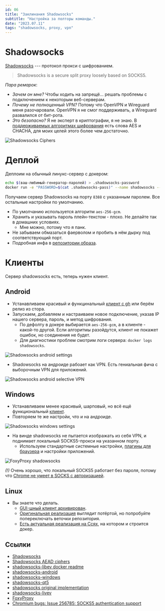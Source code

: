```yaml
---
id: 06
title: "Заклинания Shadowsocks"
subtitle: "Настройка за полторы команды."
date: "2023.07.11"
tags: "shadowsocks, proxy, vpn"
---
```


# Shadowsocks

[Shadowsocks](https://shadowsocks.org/) --- протокол прокси с шифрованием.

>Shadowsocks is a secure split proxy loosely based on SOCKS5.

*Пара ремарок*:

* _Зачем он мне?_ Чтобы ходить на запрещё... решать проблемы с подключением к некоторым веб-серверам.
* _Почему не полноценный VPN?_ Потому что OpenVPN и Wireguard меня разочаровали. OpenVPN я не смог поддерживать, а Wireguard развалился от бит-рота.
* _Это безопасно?_ Я не эксперт в криптографии, я не знаю. В [поддерживаемых алгоритмах шифрования](https://shadowsocks.org/doc/aead.html) есть слова AES и CHACHA, для моих целей этого более чем достаточно.

![Shadowsocks Ciphers](./attachments/ciphers.png)
# Деплой

Деплоим на обычный линукс-сервер с докером:
```sh
echo $(ваш-любимый-генератор-паролей) > .shadowsocks-password
docker run -e "PASSWORD=$(cat .shadowsocks-pass)" --name shadowsocks --restart=unless-stopped -p 8388:8388 -p 8388:8388/udp -d shadowsocks/shadowsocks-libev
```

Получаем сервер Shadowsocks на порту `8388` с указанным паролем. Все остальные настройки по умолчанию.

* По умолчанию используется алгоритм `aes-256-gcm`.
* Хранить и указывать пароль плейн-текстом - плохо. Не делайте так в домашних условиях.
  * Мне можно, потому что я панк.
* Не забываем обмазаться фаерволом и пробить в нём дырку под соответствующий порт.
* Подробная инфа в [репозитории образа](https://github.com/shadowsocks/shadowsocks-libev/blob/master/docker/alpine/README.md).

# Клиенты

Сервер shadowsocks есть, теперь нужен клиент.

## Android

* Устанавливаем красивый и функцинальный [клиент с gh](https://github.com/shadowsocks/shadowsocks-android) или берём релиз из стора.
* Запускаем, добавляем и настраиваем новое подключение, указав IP нашего сервера, пароль, и метод шифрования.
  * По дефолту в докере выбирается `aes-256-gcm`, а в клиенте - какой-то другой. Если алгоритмы разойдутся, клиент не покажет ошибок, но соединения не будет.
  * Для диагностики проблем смотрим логи сервера: `docker logs shadowsocks`.

![Shadowsocks android settings](./attachments/Pasted%20image%2020230711221045.png)

* Shadowsocks на андроиде рабоает как VPN. Есть гениальная фича с выборочным VPN для приложений.

![Shadowsocks android selective VPN](./attachments/Pasted%20image%2020230711221116.png)

## Windows

* Устанавливаем менее красивый, шарповый, но всё ещё функциональный [клиент](https://github.com/shadowsocks/shadowsocks-windows).
* Повторяем те же настройи, что и на андроиде.

![Shadowsocks windows settings](./attachments/Pasted%20image%2020230711221212.png)

* На винде shadowsocks не пытается изображать из себя VPN, и поднимает локальный SOCKS5-прокси на указанном порту.
  * Используем стандартные системные настройки, [плагины для браузера](https://getfoxyproxy.org/) и настройки приложений.

![FoxyProxy shadowsocks](./attachments/Pasted%20image%2020230711221235.png)

*(!)* Очень хорошо, что локальный SOCKS5 работает без пароля, потому что [Chrome не умеет в SOCKS с авторизацией](https://bugs.chromium.org/p/chromium/issues/detail?id=256785).

## Linux

* Вы знаете что делать.
  * [GUI-шный клиент архивирован](https://github.com/shadowsocks/shadowsocks-qt5).
  * [Оригинальная реализация](https://github.com/shadowsocks/shadowsocks) выглядит потёртой, но попробуйте попереключать веточки репозитория.
  * [Есть актуальная реализация на Ссях](https://github.com/shadowsocks/shadowsocks-libev#run-as-client), на котором и строится докер.

## Ссылки

* [Shadowsocks](https://shadowsocks.org/)
* [Shadowsocks AEAD ciphers](https://shadowsocks.org/doc/aead.html)
* [shadowsocks-libev docker readme](https://github.com/shadowsocks/shadowsocks-libev/blob/master/docker/alpine/README.md)
* [shadowsocks-android](https://github.com/shadowsocks/shadowsocks-android)
* [shadowsocks-windows](https://github.com/shadowsocks/shadowsocks-windows)
* [shadowsocks-qt5](https://github.com/shadowsocks/shadowsocks-qt5)
* [shadowsocks original implementation](https://github.com/shadowsocks/shadowsocks)
* [shadowsocks-livev](https://github.com/shadowsocks/shadowsocks-libev#run-as-client)
* [FoxyProxy](https://getfoxyproxy.org/)
* [Chromium bugs: Issue 256785: SOCKS5 authentication support](https://bugs.chromium.org/p/chromium/issues/detail?id=256785)
